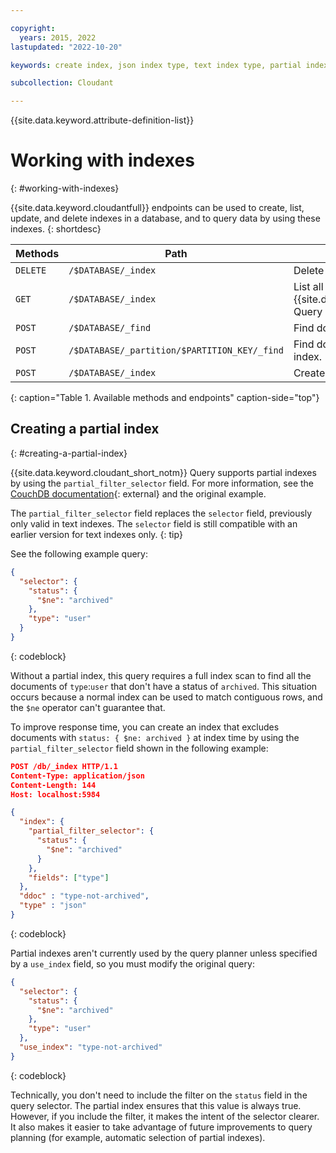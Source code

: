 ```yaml
---

copyright:
  years: 2015, 2022
lastupdated: "2022-10-20"

keywords: create index, json index type, text index type, partial index

subcollection: Cloudant

---
```


{{site.data.keyword.attribute-definition-list}}

# Working with indexes
{: #working-with-indexes}

{{site.data.keyword.cloudantfull}} endpoints can be used to create,
list,
update,
and delete indexes in a database,
and to query data by using these indexes.
{: shortdesc}

| Methods  | Path                | Description |
|---------|---------------------|------------|
| `DELETE` | `/$DATABASE/_index` | Delete an index. |
| `GET`    | `/$DATABASE/_index` | List all {{site.data.keyword.cloudant_short_notm}} Query indexes. |
| `POST`   | `/$DATABASE/_find`  | Find documents by using a global index. |
| `POST`   | `/$DATABASE/_partition/$PARTITION_KEY/_find`  | Find documents by using a partitioned index. |
| `POST`   | `/$DATABASE/_index` | Create an index. |
{: caption="Table 1. Available methods and endpoints" caption-side="top"}

## Creating a partial index
{: #creating-a-partial-index}

{{site.data.keyword.cloudant_short_notm}} Query supports partial indexes by using the `partial_filter_selector` field. For more information, see the [CouchDB documentation](https://docs.couchdb.org/en/stable/api/database/find.html?highlight=partial#partial-indexes){: external} and the original example.

The `partial_filter_selector` field replaces the `selector` field, previously only valid in text indexes. The `selector` field is still compatible with an earlier version for text indexes only.
{: tip}

See the following example query:

```json
{
  "selector": {
    "status": {
      "$ne": "archived"
    },
    "type": "user"
  }
}
```
{: codeblock}

Without a partial index, this query requires a full index scan to find
all the documents of `type`:`user` that don't have a status of `archived`.
This situation occurs because a normal index can be used to match contiguous rows,
and the `$ne` operator can't guarantee that.

To improve response time, you can create an index that excludes documents 
with `status: { $ne: archived }` at index time by using the 
`partial_filter_selector` field shown in the following example:

```json
POST /db/_index HTTP/1.1
Content-Type: application/json
Content-Length: 144
Host: localhost:5984

{
  "index": {
    "partial_filter_selector": {
      "status": {
        "$ne": "archived"
      }
    },
    "fields": ["type"]
  },
  "ddoc" : "type-not-archived",
  "type" : "json"
}
```
{: codeblock}

Partial indexes aren't currently used by the query planner unless specified
by a `use_index` field, so you must modify the original query:

```json
{
  "selector": {
    "status": {
      "$ne": "archived"
    },
    "type": "user"
  },
  "use_index": "type-not-archived"
}
```
{: codeblock}

Technically, you don't need to include the filter on the `status` field in the
query selector. The partial index ensures that this value is always true. However, if you include the filter, it makes the intent of the selector clearer. It also makes it easier to take advantage of future improvements to query planning (for example, automatic selection of partial indexes).

